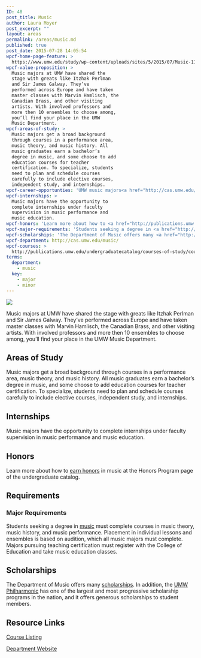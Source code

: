```yaml
---
ID: 48
post_title: Music
author: Laura Moyer
post_excerpt: ""
layout: areas
permalink: /areas/music.md
published: true
post_date: 2015-07-28 14:05:54
wpcf-home-page-feature: >
  https://www.umw.edu/study/wp-content/uploads/sites/5/2015/07/Music-11e.jpg
wpcf-value-proposition: >
  Music majors at UMW have shared the
  stage with greats like Itzhak Perlman
  and Sir James Galway. They’ve
  performed across Europe and have taken
  master classes with Marvin Hamlisch, the
  Canadian Brass, and other visiting
  artists. With involved professors and
  more then 10 ensembles to choose among,
  you’ll find your place in the UMW
  Music Department.
wpcf-areas-of-study: >
  Music majors get a broad background
  through courses in a performance area,
  music theory, and music history. All
  music graduates earn a bachelor’s
  degree in music, and some choose to add
  education courses for teacher
  certification. To specialize, students
  need to plan and schedule courses
  carefully to include elective courses,
  independent study, and internships.
wpcf-career-opportunties: 'UMW music majors<a href="http://cas.umw.edu/music/mission/"> leave prepared</a> for graduate study, performance, composition, research, production, sound engineering, and more. Graduates who include music education often teach in public schools.'
wpcf-internships: >
  Music majors have the opportunity to
  complete internships under faculty
  supervision in music performance and
  music education.
wpcf-honors: 'Learn more about how to <a href="http://publications.umw.edu/undergraduatecatalog/colleges/cas/honors-program/">earn honors</a> in music at the Honors Program page of the undergraduate catalog.'
wpcf-major-requirements: 'Students seeking a degree in <a href="http://publications.umw.red/undergraduatecatalog/courses-of-study/majors/musc/">music</a> must complete courses in music theory, music history, and music performance. Placement in individual lessons and ensembles is based on audition, which all music majors must complete. Majors pursuing teaching certification must register with the College of Education and take music education classes.'
wpcf-scholarships: 'The Department of Music offers many <a href="http://cas.umw.edu/music/scholarships/">scholarships</a>. In addition, the <a href="http://philharmonic.umw.edu/about-the-orchestra/scholarships/">UMW Philharmonic</a> has one of the largest and most progressive scholarship programs in the nation, and it offers generous scholarships to student members.'
wpcf-department: http://cas.umw.edu/music/
wpcf-courses: >
  http://publications.umw.edu/undergraduatecatalog/courses-of-study/course-descriptions/musc/
terms:
  department:
    - music
  key:
    - major
    - minor
---
```


<!-- Types Custom Fields: -->
[![](https://www.umw.edu/study/wp-content/uploads/sites/5/2015/07/Music-11e.jpg)](https://www.umw.edu/study/wp-content/uploads/sites/5/2015/07/Music-11e.jpg)
<!-- End home-page-feature -->

<!-- value-proposition -->
Music majors at UMW have shared the stage with greats like Itzhak Perlman and Sir James Galway. They’ve performed across Europe and have taken master classes with Marvin Hamlisch, the Canadian Brass, and other visiting artists. With involved professors and more then 10 ensembles to choose among, you’ll find your place in the UMW Music Department.
<!-- End value-proposition -->

<!-- areas-of-study -->
## Areas of Study
Music majors get a broad background through courses in a performance area, music theory, and music history. All music graduates earn a bachelor’s degree in music, and some choose to add education courses for teacher certification. To specialize, students need to plan and schedule courses carefully to include elective courses, independent study, and internships.
<!-- End areas-of-study -->

<!-- internships -->
## Internships
Music majors have the opportunity to complete internships under faculty supervision in music performance and music education.
<!-- End internships -->

<!-- honors -->
## Honors
Learn more about how to [earn honors](http://publications.umw.edu/undergraduatecatalog/colleges/cas/honors-program/) in music at the Honors Program page of the undergraduate catalog.
<!-- End honors -->

<!-- requirements -->
## Requirements

<!-- major-requirements -->
### Major Requirements
Students seeking a degree in [music](http://publications.umw.red/undergraduatecatalog/courses-of-study/majors/musc/) must complete courses in music theory, music history, and music performance. Placement in individual lessons and ensembles is based on audition, which all music majors must complete. Majors pursuing teaching certification must register with the College of Education and take music education classes.
<!-- End major-requirements -->

<!-- End requirements -->

<!-- scholarships -->
## Scholarships
The Department of Music offers many [scholarships](http://cas.umw.edu/music/scholarships/). In addition, the [UMW Philharmonic](http://philharmonic.umw.edu/about-the-orchestra/scholarships/) has one of the largest and most progressive scholarship programs in the nation, and it offers generous scholarships to student members.
<!-- End scholarships -->

<!-- resource-links -->
## Resource Links

<!-- courses -->
[Course Listing](http://publications.umw.edu/undergraduatecatalog/courses-of-study/course-descriptions/musc/)

<!-- End courses -->


<!-- department -->
[Department Website](http://cas.umw.edu/music/)

<!-- End department -->

<!-- End resource-links -->

<!-- End Types Custom Fields -->